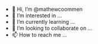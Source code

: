 - 👋 Hi, I’m @mathewcoommen
- 👀 I’m interested in ...
- 🌱 I’m currently learning ...
- 💞️ I’m looking to collaborate on ...
- 📫 How to reach me ...

<!---
mathewcoommen/mathewcoommen is a ✨ special ✨ repository because its `README.md` (this file) appears on your GitHub profile.
You can click the Preview link to take a look at your changes.
--->
